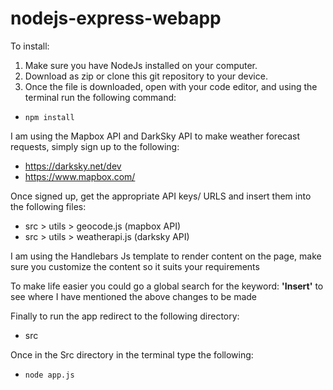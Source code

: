 # nodejs-express-webapp

To install: 
1. Make sure you have NodeJs installed on your computer.
2. Download as zip or clone this git repository to your device.
3. Once the file is downloaded, open with your code editor, and using the terminal run the following command: 
- `npm install` 

I am using the Mapbox API and DarkSky API to make weather forecast requests, simply sign up to the following:
- https://darksky.net/dev
- https://www.mapbox.com/

Once signed up, get the appropriate API keys/ URLS and insert them into the following files:
- src > utils > geocode.js (mapbox API)
- src > utils > weatherapi.js (darksky API)


I am using the Handlebars Js template to render content on the page, make sure you customize the content so it suits your requirements

To make life easier you could go a global search for the keyword: **'Insert'** to see where I have mentioned the above changes to be made


Finally to run the app redirect to the following directory:
- src

Once in the Src directory in the terminal type the following:
- `node app.js`


